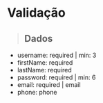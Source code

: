 # Validação

> ## Dados
* username: required | min: 3
* firstName: required
* lastName: required
* password: required | min: 6
* email: required | email
* phone: phone
